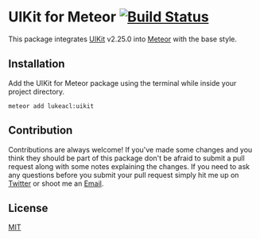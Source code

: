 # UIKit for Meteor [![Build Status](https://travis-ci.org/lukeacl/uikit.svg?branch=master)](https://travis-ci.org/lukeacl/uikit)

This package integrates [UIKit](http://getuikit.com/) v2.25.0 into [Meteor](https://www.meteor.com/) with the base style.

## Installation

Add the UIKit for Meteor package using the terminal while inside your project
directory.

```shell
meteor add lukeacl:uikit
```

## Contribution

Contributions are always welcome! If you've made some changes and you think they
should be part of this package don't be afraid to submit a pull request along
with some notes explaining the changes. If you need to ask any questions before
you submit your pull request simply hit me up on [Twitter](https://twitter.com/lukeacl) or shoot me an [Email](mailto:hello@lukeacl.com).

## License

[MIT](https://en.wikipedia.org/wiki/MIT_License)
